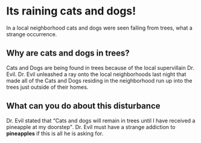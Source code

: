 <!DOCTYPE html>
<html lang="en">
 <head>
  <title>Its raining cats and dogs!</title>
  <meta charset="UTF-8">      
 </head>
 <body>
  <h1>Its raining cats and dogs!</h1>
  <p>In a local neighborhood cats and dogs were seen falling from trees, what a strange occurrence.</p>
  <h2>Why are cats and dogs in trees?</h2>
  <p>Cats and Dogs are being found in trees because of the local supervillain Dr. Evil. Dr. Evil unleashed a ray onto the local neighborhoods last night that made all of the Cats and Dogs residing in the neighborhood run up into the trees just outside of their homes.</p>
  <h2>What can you do about this disturbance</h2>
  <p>Dr. Evil stated that <q>Cats and dogs will remain in trees until I have received a pineapple at my doorstep</q>. Dr. Evil must have a strange addiction to <strong>pineapples</strong> if this is all he is asking for. 
 </body>
</html>

